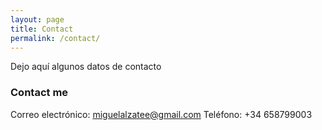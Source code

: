 ```yaml
---
layout: page
title: Contact
permalink: /contact/
---
```


Dejo aquí algunos datos de contacto

### Contact me

Correo electrónico: [miguelalzatee@gmail.com](mailto:miguelalzatee@gmail.com)
Teléfono: +34 658799003
